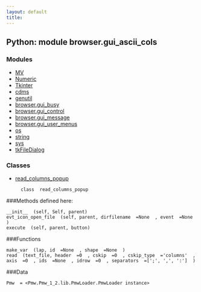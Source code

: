 ```yaml
---
layout: default
title:
---
```


##  Python: module browser.gui_ascii_cols
### Modules 
* [MV](MV.html)  
* [Numeric](Numeric.html)  
* [Tkinter](Tkinter.html)  
* [cdms](cdms.html)  
* [genutil](genutil.html)  
* [browser.gui_busy](browser.gui_busy.html)  
* [browser.gui_control](browser.gui_control.html)  
* [browser.gui_message](browser.gui_message.html)  
* [browser.gui_user_menus](browser.gui_user_menus.html)  
* [os](os.html)  
* [string](string.html)  
* [sys](sys.html)  
* [tkFileDialog](tkFileDialog.html)  
  
### Classes 

* [read_columns_popup](browser.gui_ascii_cols.html)

        class  read_columns_popup 

###Methods defined here:  

    __init__  (self, Self, parent) 
    evt_icon_open_file  (self, parent, dirfilename  =None  , event  =None  ) 
    execute  (self, parent, button) 
  
###Functions 

    make_var  (lap, id  =None  , shape  =None  ) 
    read  (text_file, header  =0  , cskip  =0  , cskip_type  ='columns'  , axis  =0  , ids  =None  , idrow  =0  , separators  =[';', ',', ':']  ) 

###Data 

    Pmw  = <Pmw.Pmw_1_2.lib.PmwLoader.PmwLoader instance>
